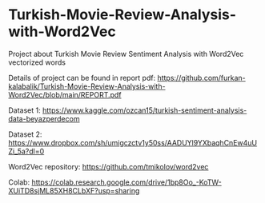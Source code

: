 # Turkish-Movie-Review-Analysis-with-Word2Vec
Project about Turkish Movie Review Sentiment Analysis with Word2Vec vectorized words

Details of project can be found in report pdf: https://github.com/furkan-kalabalik/Turkish-Movie-Review-Analysis-with-Word2Vec/blob/main/REPORT.pdf

Dataset 1: https://www.kaggle.com/ozcan15/turkish-sentiment-analysis-data-beyazperdecom

Dataset 2: https://www.dropbox.com/sh/umigczctv1y50ss/AADUYl9YXbaqhCnEw4uUZi_5a?dl=0

Word2Vec repository: https://github.com/tmikolov/word2vec

Colab: https://colab.research.google.com/drive/1bp8Oo_-KoTW-XUiTD8sjML85XH8CLbXF?usp=sharing
